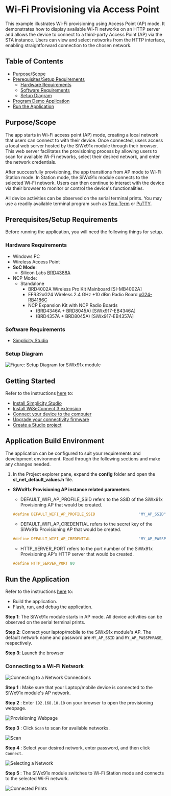 # Wi-Fi Provisioning via Access Point

This example illustrates Wi-Fi provisioning using Access Point (AP) mode. It demonstrates how to display available Wi-Fi networks on an HTTP server and allows the device to connect to a third-party Access Point (AP) via the STA instance. Users can view and select networks from the HTTP interface, enabling straightforward connection to the chosen network.

## Table of Contents

- [Purpose/Scope](#purposescope)
- [Prerequisites/Setup Requirements](#prerequisitessetup-requirements)
  - [Hardware Requirements](#hardware-requirements)
  - [Software Requirements](#software-requirements)
  - [Setup Diagram](#setup-diagram)
- [Program Demo Application](#program-demo-application)
- [Run the Application](#run-the-application)

## Purpose/Scope

The app starts in Wi-Fi access point (AP) mode, creating a local network that users can connect to with their device. Once connected, users access a local web server hosted by the SiWx91x module through their browser. This web server facilitates the provisioning process by allowing users to scan for available Wi-Fi networks, select their desired network, and enter the network credentials.

After successfully provisioning, the app transitions from AP mode to Wi-Fi Station mode. In Station mode, the SiWx91x module connects to the selected Wi-Fi network. Users can then continue to interact with the device via their browser to monitor or control the device's functionalities.

All device activities can be observed on the serial terminal prints. You may use a readily available terminal program such as [Tera Term](https://teratermproject.github.io/index-en.html) or [PuTTY](https://www.putty.org/).

## Prerequisites/Setup Requirements

 Before running the application, you will need the following things for setup.

### Hardware Requirements

- Windows PC
- Wireless Access Point
- **SoC Mode**:
  - Silicon Labs [BRD4388A](https://www.silabs.com/)
- NCP Mode:
  - Standalone
    - BRD4002A Wireless Pro Kit Mainboard [SI-MB4002A]
    - EFR32xG24 Wireless 2.4 GHz +10 dBm Radio Board [xG24-RB4186C](https://www.silabs.com/development-tools/wireless/xg24-rb4186c-efr32xg24-wireless-gecko-radio-board?tab=overview)
    - NCP Expansion Kit with NCP Radio Boards
      - (BRD4346A + BRD8045A) [SiWx917-EB4346A]
      - (BRD4357A + BRD8045A) [SiWx917-EB4357A]

### Software Requirements

- [Simplicity Studio](https://www.silabs.com/developers/simplicity-studio)


### Setup Diagram

![Figure: Setup Diagram for SiWx91x module](resources/readme/setup.png)

## Getting Started

Refer to the instructions [here](https://docs.silabs.com/wiseconnect/latest/wiseconnect-getting-started/) to:

- [Install Simplicity Studio](https://docs.silabs.com/wiseconnect/latest/wiseconnect-developers-guide-developing-for-silabs-hosts/#install-simplicity-studio)
- [Install WiSeConnect 3 extension](https://docs.silabs.com/wiseconnect/latest/wiseconnect-developers-guide-developing-for-silabs-hosts/#install-the-wi-se-connect-3-extension)
- [Connect your device to the computer](https://docs.silabs.com/wiseconnect/latest/wiseconnect-developers-guide-developing-for-silabs-hosts/#connect-si-wx91x-to-computer)
- [Upgrade your connectivity firmware ](https://docs.silabs.com/wiseconnect/latest/wiseconnect-developers-guide-developing-for-silabs-hosts/#update-si-wx91x-connectivity-firmware)
- [Create a Studio project ](https://docs.silabs.com/wiseconnect/latest/wiseconnect-developers-guide-developing-for-silabs-hosts/#create-a-project)

## Application Build Environment

The application can be configured to suit your requirements and development environment. Read through the following sections and make any changes needed.

1. In the Project explorer pane, expand the **config** folder and open the **sl_net_default_values.h** file.
- **SiWx91x Provisioning AP instance related parameters**

	- DEFAULT_WIFI_AP_PROFILE_SSID refers to the SSID of the SiWx91x Provisioning AP that would be created.

  	```c
  	#define DEFAULT_WIFI_AP_PROFILE_SSID                   "MY_AP_SSID"
  	```

	- DEFAULT_WIFI_AP_CREDENTIAL refers to the secret key of the SiWx91x Provisioning AP that would be created.

  	```c
  	#define DEFAULT_WIFI_AP_CREDENTIAL                     "MY_AP_PASSPHRASE"
  	```

	-  HTTP_SERVER_PORT refers to the port number of the SiWx91x Provisioning AP's HTTP server that would be created.

  	```c
  	#define HTTP_SERVER_PORT 80
  	```

## Run the Application

Refer to the instructions [here](https://docs.silabs.com/wiseconnect/latest/wiseconnect-getting-started/) to:

- Build the application.
- Flash, run, and debug the application.

**Step 1**: The SiWx91x module starts in AP mode. All device activities can be observed on the serial terminal prints.

**Step 2**: Connect your laptop/mobile to the SiWx91x module's AP. The default network name and password are `MY_AP_SSID` and `MY_AP_PASSPHRASE`, respectively.

**Step 3**: Launch the browser 

### Connecting to a Wi-Fi Network

![Connecting to a Network Connections](resources/readme/connecting-to-a-network-connections.png)

**Step 1** : Make sure that your Laptop/mobile device is connected to the SiWx91x module's AP network.

**Step 2** : Enter `192.168.10.10` on your browser to open the provisioning webpage.

![Provisioning Webpage](resources/readme/provisioning-webpage.png)

**Step 3** : Click `Scan` to scan for available networks. 

![Scan](resources/readme/scan.png)

**Step 4** : Select your desired network, enter password, and then click `Connect`.

![Selecting a Network](resources/readme/selecting-a-network.png)

**Step 5** : The SiWx91x module switches to Wi-Fi Station mode and connects to the selected Wi-Fi network. 

![Connected Prints](resources/readme/connected-prints.png)

